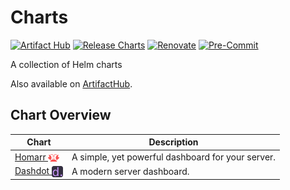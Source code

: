 # Charts

[![Artifact Hub](https://img.shields.io/endpoint?url=https://artifacthub.io/badge/repository/oben01)](https://artifacthub.io/packages/search?repo=oben01&sort=relevance)
[![Release Charts](https://github.com/oben01/charts/actions/workflows/release.yaml/badge.svg)](https://github.com/oben01/charts/actions/workflows/release.yaml)
[![Renovate](https://img.shields.io/badge/Renovate-enabled-brightgreen?logo=renovatebot&logoColor=1DDEDD)](https://renovatebot.com)
[![Pre-Commit](https://img.shields.io/badge/Pre--Commit-enabled-brightgreen?logo=pre-commit)](https://pre-commit.com)

A collection of Helm charts

Also available on [ArtifactHub](https://artifacthub.io/packages/search?repo=oben01&sort=relevance).

## Chart Overview
 
| Chart                                                                                                                                                                            | Description                                       |
|----------------------------------------------------------------------------------------------------------------------------------------------------------------------------------|---------------------------------------------------|
| [Homarr <img src='https://raw.githubusercontent.com/oben01/charts/main/charts/homarr/icon.svg' alt='homarr icon' width='18px' align='center' loading='lazy'>](charts/homarr/)    | A simple, yet powerful dashboard for your server. |
| [Dashdot <img src='https://raw.githubusercontent.com/oben01/charts/main/charts/dashdot/icon.svg' alt='dashdot icon' width='18px' align='center' loading='lazy'>](charts/dashdot/) | A modern server dashboard.                        |
